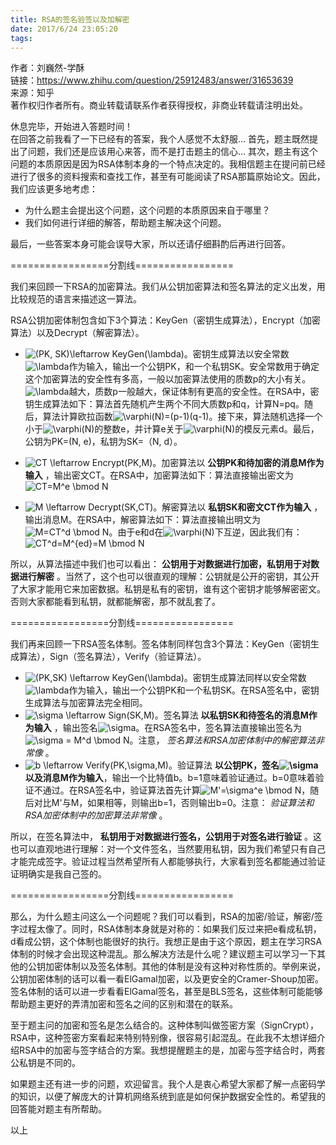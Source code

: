 ```yaml
---
title: RSA的签名验签以及加解密
date: 2017/6/24 23:05:20
tags:
---
```



作者：刘巍然-学酥  
链接：https://www.zhihu.com/question/25912483/answer/31653639  
来源：知乎  
著作权归作者所有。商业转载请联系作者获得授权，非商业转载请注明出处。  
  


休息完毕，开始进入答题时间！  
在回答之前我看了一下已经有的答案，我个人感觉不太舒服… 首先，题主既然提出了问题，我们还是应该用心来答，而不是打击题主的信心… 其次，题主有这个问题的本质原因是因为RSA体制本身的一个特点决定的。我相信题主在提问前已经进行了很多的资料搜索和查找工作，甚至有可能阅读了RSA那篇原始论文。因此，我们应该更多地考虑：  


  * 为什么题主会提出这个问题，这个问题的本质原因来自于哪里？
  * 我们如何进行详细的解答，帮助题主解决这个问题。



最后，一些答案本身可能会误导大家，所以还请仔细斟酌后再进行回答。

  


=================分割线=================

我们来回顾一下RSA的加密算法。我们从公钥加密算法和签名算法的定义出发，用比较规范的语言来描述这一算法。

RSA公钥加密体制包含如下3个算法：KeyGen（密钥生成算法），Encrypt（加密算法）以及Decrypt（解密算法）。

  * ![\(PK, SK\)\\leftarrow KeyGen\(\\lambda\)](https://www.zhihu.com/equation?tex=%28PK%2C+SK%29%5Cleftarrow+KeyGen%28%5Clambda%29)。密钥生成算法以安全常数![\\lambda](https://www.zhihu.com/equation?tex=%5Clambda)作为输入，输出一个公钥PK，和一个私钥SK。安全常数用于确定这个加密算法的安全性有多高，一般以加密算法使用的质数p的大小有关。![\\lambda](https://www.zhihu.com/equation?tex=%5Clambda)越大，质数p一般越大，保证体制有更高的安全性。在RSA中，密钥生成算法如下：算法首先随机产生两个不同大质数p和q，计算N=pq。随后，算法计算欧拉函数![\\varphi\(N\)=\(p-1\)\(q-1\)](https://www.zhihu.com/equation?tex=%5Cvarphi%28N%29%3D%28p-1%29%28q-1%29)。接下来，算法随机选择一个小于![\\varphi\(N\)](https://www.zhihu.com/equation?tex=%5Cvarphi%28N%29)的整数e，并计算e关于![\\varphi\(N\)](https://www.zhihu.com/equation?tex=%5Cvarphi%28N%29)的模反元素d。最后，公钥为PK=(N, e)，私钥为SK=（N, d）。
  * ![CT \\leftarrow Encrypt\(PK,M\)](https://www.zhihu.com/equation?tex=CT+%5Cleftarrow+Encrypt%28PK%2CM%29)。加密算法以 **公钥PK和待加密的消息M作为输入** ，输出密文CT。在RSA中，加密算法如下：算法直接输出密文为![CT=M^e \\bmod N](https://www.zhihu.com/equation?tex=CT%3DM%5Ee+%5Cbmod+N)  

  * ![M \\leftarrow Decrypt\(SK,CT\)](https://www.zhihu.com/equation?tex=M+%5Cleftarrow+Decrypt%28SK%2CCT%29)。解密算法以 **私钥SK和密文CT作为输入** ，输出消息M。在RSA中，解密算法如下：算法直接输出明文为![M=CT^d \\bmod N](https://www.zhihu.com/equation?tex=M%3DCT%5Ed+%5Cbmod+N)。由于e和d在![\\varphi\(N\)](https://www.zhihu.com/equation?tex=%5Cvarphi%28N%29)下互逆，因此我们有：![CT^d=M^{ed}=M \\bmod N](https://www.zhihu.com/equation?tex=CT%5Ed%3DM%5E%7Bed%7D%3DM+%5Cbmod+N)  




所以，从算法描述中我们也可以看出： **公钥用于对数据进行加密，私钥用于对数据进行解密** 。当然了，这个也可以很直观的理解：公钥就是公开的密钥，其公开了大家才能用它来加密数据。私钥是私有的密钥，谁有这个密钥才能够解密密文。否则大家都能看到私钥，就都能解密，那不就乱套了。

  


=================分割线=================

我们再来回顾一下RSA签名体制。签名体制同样包含3个算法：KeyGen（密钥生成算法），Sign（签名算法），Verify（验证算法）。

  * ![\(PK,SK\) \\leftarrow KeyGen\(\\lambda\)](https://www.zhihu.com/equation?tex=%28PK%2CSK%29+%5Cleftarrow+KeyGen%28%5Clambda%29)。密钥生成算法同样以安全常数![\\lambda](https://www.zhihu.com/equation?tex=%5Clambda)作为输入，输出一个公钥PK和一个私钥SK。在RSA签名中，密钥生成算法与加密算法完全相同。
  * ![\\sigma \\leftarrow Sign\(SK,M\)](https://www.zhihu.com/equation?tex=%5Csigma+%5Cleftarrow+Sign%28SK%2CM%29)。签名算法 **以私钥SK和待签名的消息M作为输入** ，输出签名![\\sigma](https://www.zhihu.com/equation?tex=%5Csigma)。在RSA签名中，签名算法直接输出签名为![\\sigma = M^d \\bmod N](https://www.zhihu.com/equation?tex=%5Csigma+%3D+M%5Ed+%5Cbmod+N)。注意， _签名算法和RSA加密体制中的解密算法非常像_ 。
  * ![b \\leftarrow Verify\(PK,\\sigma,M\)](https://www.zhihu.com/equation?tex=b+%5Cleftarrow+Verify%28PK%2C%5Csigma%2CM%29)。验证算法 **以公钥PK，签名![\\sigma](https://www.zhihu.com/equation?tex=%5Csigma) 以及消息M作为输入**，输出一个比特值b。b=1意味着验证通过。b=0意味着验证不通过。在RSA签名中，验证算法首先计算![M'=\\sigma^e \\bmod N](https://www.zhihu.com/equation?tex=M%27%3D%5Csigma%5Ee+%5Cbmod+N)，随后对比M'与M，如果相等，则输出b=1，否则输出b=0。注意： _验证算法和RSA加密体制中的加密算法非常像_ 。



所以，在签名算法中， **私钥用于对数据进行签名，公钥用于对签名进行验证** 。这也可以直观地进行理解：对一个文件签名，当然要用私钥，因为我们希望只有自己才能完成签字。验证过程当然希望所有人都能够执行，大家看到签名都能通过验证证明确实是我自己签的。

  


=================分割线=================

那么，为什么题主问这么一个问题呢？我们可以看到，RSA的加密/验证，解密/签字过程太像了。同时，RSA体制本身就是对称的：如果我们反过来把e看成私钥，d看成公钥，这个体制也能很好的执行。我想正是由于这个原因，题主在学习RSA体制的时候才会出现这种混乱。那么解决方法是什么呢？建议题主可以学习一下其他的公钥加密体制以及签名体制。其他的体制是没有这种对称性质的。举例来说，公钥加密体制的话可以看一看ElGamal加密，以及更安全的Cramer-Shoup加密。签名体制的话可以进一步看看ElGamal签名，甚至是BLS签名，这些体制可能能够帮助题主更好的弄清加密和签名之间的区别和潜在的联系。

至于题主问的加密和签名是怎么结合的。这种体制叫做签密方案（SignCrypt），RSA中，这种签密方案看起来特别特别像，很容易引起混乱。在此我不太想详细介绍RSA中的加密与签字结合的方案。我想提醒题主的是，加密与签字结合时，两套公私钥是不同的。

  


如果题主还有进一步的问题，欢迎留言。我个人是衷心希望大家都了解一点密码学的知识，以便了解庞大的计算机网络系统到底是如何保护数据安全性的。希望我的回答能对题主有所帮助。

  


  


以上
